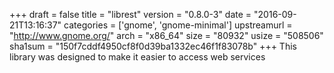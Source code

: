 +++
draft = false
title = "librest"
version = "0.8.0-3"
date = "2016-09-21T13:16:37"
categories = ['gnome', 'gnome-minimal']
upstreamurl = "http://www.gnome.org/"
arch = "x86_64"
size = "80932"
usize = "508506"
sha1sum = "150f7cddf4950cf8f0d39ba1332ec46f1f83078b"
+++
This library was designed to make it easier to access web services